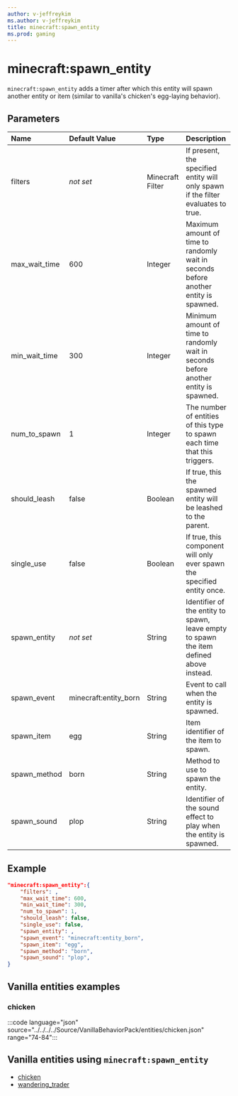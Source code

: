 ```yaml
---
author: v-jeffreykim
ms.author: v-jeffreykim
title: minecraft:spawn_entity
ms.prod: gaming
---
```


# minecraft:spawn_entity

`minecraft:spawn_entity` adds a timer after which this entity will spawn another entity or item (similar to vanilla's chicken's egg-laying behavior).

## Parameters

|Name |Default Value  |Type  |Description  |
|:----------|:----------|:----------|:----------|
| filters| *not set*| Minecraft Filter| If present, the specified entity will only spawn if the filter evaluates to true. |
| max_wait_time| 600| Integer| Maximum amount of time to randomly wait in seconds before another entity is spawned. |
| min_wait_time| 300| Integer| Minimum amount of time to randomly wait in seconds before another entity is spawned. |
| num_to_spawn| 1| Integer| The number of entities of this type to spawn each time that this triggers. |
| should_leash| false| Boolean| If true, this the spawned entity will be leashed to the parent. |
| single_use| false| Boolean| If true, this component will only ever spawn the specified entity once. |
| spawn_entity| *not set*| String| Identifier of the entity to spawn, leave empty to spawn the item defined above instead. |
| spawn_event| minecraft:entity_born| String| Event to call when the entity is spawned. |
| spawn_item| egg| String| Item identifier of the item to spawn. |
| spawn_method| born| String| Method to use to spawn the entity. |
| spawn_sound| plop| String| Identifier of the sound effect to play when the entity is spawned. |

## Example

```json
"minecraft:spawn_entity":{
    "filters": ,
    "max_wait_time": 600,
    "min_wait_time": 300,
    "num_to_spawn": 1,
    "should_leash": false,
    "single_use": false,
    "spawn_entity": ,
    "spawn_event": "minecraft:entity_born",
    "spawn_item": "egg",
    "spawn_method": "born",
    "spawn_sound": "plop",
}
```

## Vanilla entities examples

### chicken

:::code language="json" source="../../../../Source/VanillaBehaviorPack/entities/chicken.json" range="74-84":::

## Vanilla entities using `minecraft:spawn_entity`

- [chicken](../../../../Source/VanillaBehaviorPack_Snippets/entities/chicken.md)
- [wandering_trader](../../../../Source/VanillaBehaviorPack_Snippets/entities/wandering_trader.md)